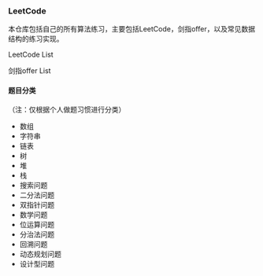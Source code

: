 ### LeetCode

本仓库包括自己的所有算法练习，主要包括LeetCode，剑指offer，以及常见数据结构的练习实现。

LeetCode List

剑指offer List

#### 题目分类

（注：仅根据个人做题习惯进行分类）

- 数组
- 字符串
- 链表
- 树
- 堆
- 栈
- 搜索问题
- 二分法问题
- 双指针问题
- 数学问题
- 位运算问题
- 分治法问题
- 回溯问题
- 动态规划问题
- 设计型问题